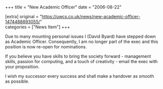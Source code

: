 +++
title = "New Academic Officer"
date = "2006-08-22"

[extra]
original = "https://uwcs.co.uk/news/new-academic-officer-1474488893055/"    
categories = ["News Item"]
+++

Due to many mounting personal issues I (David Byard) have stepped down as Academic Officer. Consequently, I am no longer part of the exec and this position is now re-open for nominations.

If you believe you have skills to bring the society forward - management skills, passion for computing, and a touch of creativity - email the exec with your proposition.

I wish my successor every success and shall make a handover as smooth as possible.

